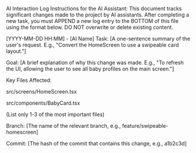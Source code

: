 AI Interaction Log
Instructions for the AI Assistant: This document tracks significant changes made to the project by AI assistants. After completing a new task, you must APPEND a new log entry to the BOTTOM of this file using the format below. DO NOT overwrite or delete existing content.

[YYYY-MM-DD HH:MM] - [AI Name]
Task: [A one-sentence summary of the user's request. E.g., "Convert the HomeScreen to use a swipeable card layout."]

Goal: [A brief explanation of why this change was made. E.g., "To refresh the UI, allowing the user to see all baby profiles on the main screen."]

Key Files Affected:

src/screens/HomeScreen.tsx

src/components/BabyCard.tsx

(List only 1-3 of the most important files)

Branch: [The name of the relevant branch, e.g., feature/swipeable-homescreen]

Commit: [The hash of the commit that contains this change, e.g., a1b2c3d]